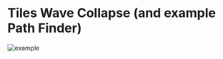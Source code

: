 # Tiles Wave Collapse (and example Path Finder)
![example](https://github.com/kamen4/TilesWaveCollapse/blob/master/example.gif)
